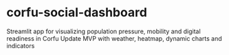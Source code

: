 # corfu-social-dashboard
Streamlit app for visualizing population pressure, mobility and digital readiness in Corfu
Update MVP with weather, heatmap, dynamic charts and indicators
